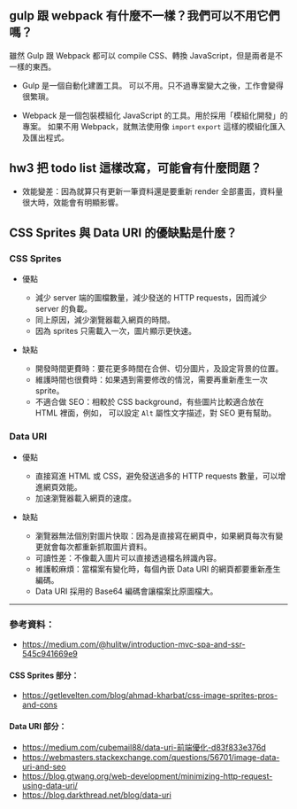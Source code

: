 ## gulp 跟 webpack 有什麼不一樣？我們可以不用它們嗎？

雖然 Gulp 跟 Webpack 都可以 compile CSS、轉換 JavaScript，但是兩者是不一樣的東西。

- Gulp 是一個自動化建置工具。
  可以不用。只不過專案變大之後，工作會變得很繁瑣。

- Webpack 是一個包裝模組化 JavaScript 的工具。用於採用「模組化開發」的專案。
  如果不用 Webpack，就無法使用像 `import` `export` 這樣的模組化匯入及匯出程式。


## hw3 把 todo list 這樣改寫，可能會有什麼問題？

- 效能變差：因為就算只有更新一筆資料還是要重新 render 全部畫面，資料量很大時，效能會有明顯影響。


## CSS Sprites 與 Data URI 的優缺點是什麼？

### CSS Sprites

- 優點
  - 減少 server 端的圖檔數量，減少發送的 HTTP requests，因而減少 server 的負載。
  - 同上原因，減少瀏覽器載入網頁的時間。
  - 因為 sprites 只需載入一次，圖片顯示更快速。

- 缺點
  - 開發時間更費時：要花更多時間在合併、切分圖片，及設定背景的位置。
  - 維護時間也很費時：如果遇到需要修改的情況，需要再重新產生一次 sprite。
  - 不適合做 SEO：相較於 CSS background，有些圖片比較適合放在 HTML 裡面，例如，<img> 可以設定 `Alt` 屬性文字描述，對 SEO 更有幫助。

### Data URI

- 優點
  - 直接寫進 HTML 或 CSS，避免發送過多的 HTTP requests 數量，可以增進網頁效能。
  - 加速瀏覽器載入網頁的速度。

- 缺點
  - 瀏覽器無法個別對圖片快取：因為是直接寫在網頁中，如果網頁每次有變更就會每次都重新抓取圖片資料。
  - 可讀性差：不像載入圖片可以直接透過檔名辨識內容。
  - 維護較麻煩：當檔案有變化時，每個內嵌 Data URI 的網頁都要重新產生編碼。
  - Data URI 採用的 Base64 編碼會讓檔案比原圖檔大。


------
### 參考資料：


- https://medium.com/@hulitw/introduction-mvc-spa-and-ssr-545c941669e9

#### CSS Sprites 部分：
- https://getlevelten.com/blog/ahmad-kharbat/css-image-sprites-pros-and-cons

#### Data URI 部分：
- https://medium.com/cubemail88/data-uri-前端優化-d83f833e376d
- https://webmasters.stackexchange.com/questions/56701/image-data-uri-and-seo
- https://blog.gtwang.org/web-development/minimizing-http-request-using-data-uri/
- https://blog.darkthread.net/blog/data-uri